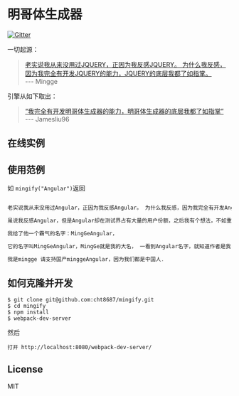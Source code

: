 # 明哥体生成器 
[![Gitter](https://badges.gitter.im/Join%20Chat.svg)](https://gitter.im/cht8687/help)

一切起源：

>[老实说我从来没用过JQUERY，正因为我反感JQUERY。 为什么我反感，因为我完全有开发JQUERY的能力，JQUERY的底层我都了如指掌。](https://github.com/drduan/minggeJS)  
>--- Mingge

引擎从如下取出：

>[“我完全有开发明哥体生成器的能力，明哥体生成器的底层我都了如指掌”](https://github.com/drduan/minggeJS/issues/148)  
> --- Jamesliu96

## 在线实例



## 使用范例

如 `mingify("Angular")`返回

```js

老实说我从来没用过Angular，正因为我反感Angular。 为什么我反感，因为我完全有开发Angular的能力，Angular的底层我都了如指掌。

虽说我反感Angular，但是Angular却在测试界占有大量的用户份额，之后我有个想法，不如重新开发一个属于自己思想，自己架构的Angular。

我给了他一个霸气的名字：MingGeAngular，

它的名字叫MingGeAngular，MingGe就是我的大名， 一看到Angular名字，就知道作者是我，知道它是国产的，让别人知道国产Angular一样做得很出色，出众

我是mingge 请支持国产minggeAngular，因为我们都是中国人.

```

## 如何克隆并开发

```
$ git clone git@github.com:cht8687/mingify.git
$ cd mingify
$ npm install
$ webpack-dev-server
```

然后

```
打开 http://localhost:8080/webpack-dev-server/
```

## License

MIT
